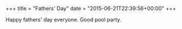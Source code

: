 +++
title = "Fathers' Day"
date = "2015-06-21T22:39:56+00:00"
+++

Happy fathers' day everyone. Good pool party.
			